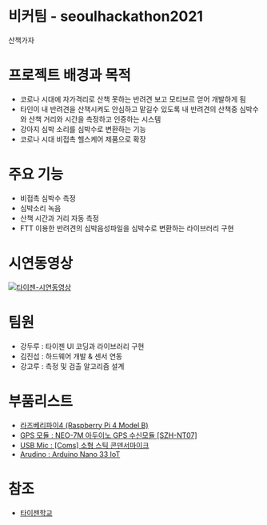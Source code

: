 # 비커팀 - seoulhackathon2021
산책가자

# 프로젝트 배경과 목적
- 코로나 시대에 자가격리로 산책 못하는 반려견 보고 모티브르 얻어 개발하게 됨
- 타인이 내 반려견을 산책시켜도 안심하고 맡길수 있도록 내 반려견의 산책중 심박수와 산책 거리와 시간을 측정하고 인증하는 시스템
- 강아지 심박 소리를 심박수로 변환하는 기능
- 코로나 시대 비접촉 헬스케어 제품으로 확장


# 주요 기능 
- 비접촉 심박수 측정
- 심박소리 녹음
- 산책 시간과 거리 자동 측정 
- FTT 이용한 반려견의 심박음성파일을 심박수로 변환하는 라이브러리 구현

# 시연동영상
[![타이젠-시연동영상](https://img.youtube.com/vi/_jHV6aySWbI/0.jpg)](https://www.youtube.com/watch?v=_jHV6aySWbI)


# 팀원
- 강두루 : 타이젠 UI 코딩과 라이브러리 구현
- 김진섭 : 하드웨어 개발 & 센서 연동
- 강고루 : 측정 및 검출 알고리즘 설계

# 부품리스트
- [라즈베리파이4 (Raspberry Pi 4 Model B)](https://www.devicemart.co.kr/goods/view?no=12553062)
- [GPS 모듈 : NEO-7M 아두이노 GPS 수신모듈 [SZH-NT07]](https://www.devicemart.co.kr/goods/view?no=10895400)
- [USB Mic : [Coms] 소형 스틱 콘덴서마이크](https://www.devicemart.co.kr/goods/view?no=10888027)
- [Arudino : Arduino Nano 33 IoT ](https://www.devicemart.co.kr/goods/view?no=12196582)

# 참조
- [타이젠학교](https://tizenschool.org/home)





